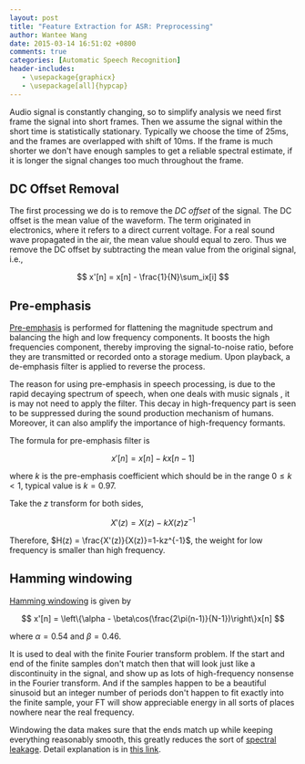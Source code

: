 ```yaml
---
layout: post
title: "Feature Extraction for ASR: Preprocessing"
author: Wantee Wang
date: 2015-03-14 16:51:02 +0800
comments: true
categories: [Automatic Speech Recognition]
header-includes:
   - \usepackage{graphicx}
   - \usepackage[all]{hypcap}
---
```


Audio signal is constantly changing, so to simplify analysis we need first frame the signal into short frames. Then we assume the signal within the short time is statistically stationary. Typically we choose  the time of 25ms, and the frames are overlapped with shift of 10ms. If the frame is much shorter we don't have enough samples to get a reliable spectral estimate, if it is longer the signal changes too much throughout the frame.

## DC Offset Removal

The first processing we do is to remove the *DC offset* of the signal. The DC offset is the mean value of the waveform. The term originated in electronics, where it refers to a direct current voltage. For a real sound wave propagated in the air, the mean value should equal to zero. Thus we remove the DC offset by subtracting the mean value from the original signal, i.e.,

$$
x'[n] = x[n] - \frac{1}{N}\sum_ix[i]
$$

## Pre-emphasis

[Pre-emphasis](http://wiki.hydrogenaud.io/index.php?title=Pre-emphasis) is performed for flattening the magnitude spectrum and balancing the high and low frequency components. It boosts the high frequencies component, thereby improving the signal-to-noise ratio,  before they are transmitted or recorded onto a storage medium. Upon playback, a de-emphasis filter is applied to reverse the process.

The reason for using pre-emphasis in speech processing, is due to the  rapid decaying spectrum of speech, when one deals with music signals , it is may not need to apply the filter. This decay in high-frequency part is seen to be suppressed during the sound production mechanism of humans. Moreover, it can also amplify the importance of high-frequency formants.

The formula for pre-emphasis filter is

$$
x'[n] = x[n] - kx[n-1]
$$

where $k$ is the pre-emphasis coefficient which should be in the range $0 \leq k < 1$, typical value is $k=0.97$.

Take the $z$ transform for both sides,

$$
X'(z) = X(z) - kX(z)z^{-1}
$$

Therefore, $H(z) = \frac{X'(z)}{X(z)}=1-kz^{-1}$, the weight for low frequency is smaller than high frequency.

## Hamming windowing

[Hamming windowing](http://en.wikipedia.org/wiki/Window_function#Hamming_window) is given by

$$
x'[n] = \left\{\alpha - \beta\cos(\frac{2\pi(n-1)}{N-1})\right\}x[n]
$$

where $\alpha=0.54$ and $\beta=0.46$.

It is used to deal with the finite Fourier transform problem. If the start and end of the finite samples don't match then that will look just like a discontinuity in the signal, and show up as lots of high-frequency nonsense in the Fourier transform. And if the samples happen to be a beautiful sinusoid but an integer number of periods don't happen to fit exactly into the finite sample, your FT will show appreciable energy in all sorts of places nowhere near the real frequency. 

Windowing the data makes sure that the ends match up while keeping everything reasonably smooth, this greatly reduces the sort of [spectral leakage](http://en.wikipedia.org/wiki/Spectral_leakage). Detail explanation is in [this link](https://ccrma.stanford.edu/~jos/sasp/Hamming_Window.html).


